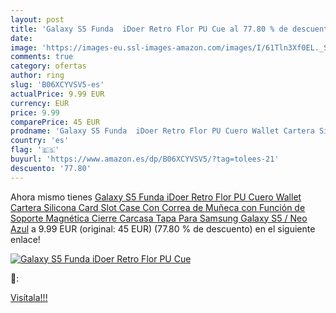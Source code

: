 ```yaml
---
layout: post
title: 'Galaxy S5 Funda  iDoer Retro Flor PU Cue al 77.80 % de descuento'
date: 
image: 'https://images-eu.ssl-images-amazon.com/images/I/61Tln3Xf0EL._SL200_.jpg'
comments: true
category: ofertas
author: ring
slug: 'B06XCYVSV5-es'
actualPrice: 9.99 EUR
currency: EUR
price: 9.99
comparePrice: 45 EUR
prodname: 'Galaxy S5 Funda  iDoer Retro Flor PU Cuero Wallet Cartera Silicona Card Slot Case Con Correa de Muñeca con Función de Soporte Magnética Cierre Carcasa Tapa Para Samsung Galaxy S5 / Neo Azul'
country: 'es'
flag: '🇪🇸'
buyurl: 'https://www.amazon.es/dp/B06XCYVSV5/?tag=tolees-21'
descuento: '77.80'
---
```


Ahora mismo tienes [Galaxy S5 Funda  iDoer Retro Flor PU Cuero Wallet Cartera Silicona Card Slot Case Con Correa de Muñeca con Función de Soporte Magnética Cierre Carcasa Tapa Para Samsung Galaxy S5 / Neo Azul](https://www.amazon.es/dp/B06XCYVSV5/?tag=tolees-21) a 9.99 EUR (original: 45 EUR) (77.80 %  de descuento) en el siguiente enlace!

[![Galaxy S5 Funda  iDoer Retro Flor PU Cue](https://images-eu.ssl-images-amazon.com/images/I/61Tln3Xf0EL._SL200_.jpg)](https://www.amazon.es/dp/B06XCYVSV5/?tag=tolees-21)

🔎:


[Visítala!!!](https://www.amazon.es/dp/B06XCYVSV5/?tag=tolees-21)
